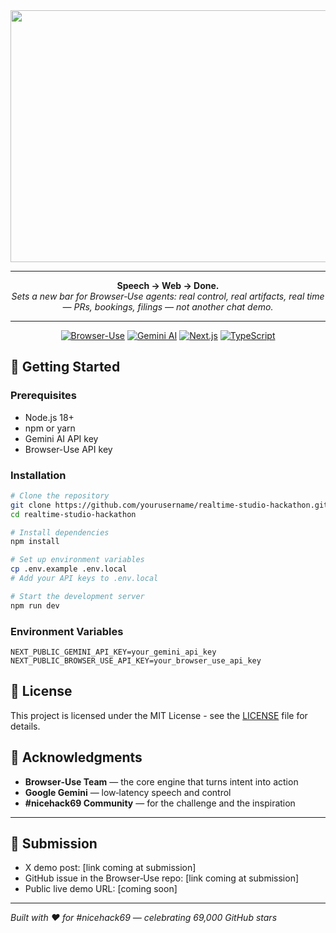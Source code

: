 <div align="center">

<img width="1698" height="403" alt="Browser Use (2)" src="https://github.com/user-attachments/assets/1ab29f98-c0b9-48fe-bc30-b905a010cb9a" />

---

**Speech → Web → Done.**  
*Sets a new bar for Browser‑Use agents: real control, real artifacts, real time — PRs, bookings, filings — not another chat demo.*

---

[![Browser-Use](https://img.shields.io/badge/Browser--Use-3.0-blue?style=flat-square&logo=github)](https://github.com/browser-use/browser-use)
[![Gemini AI](https://img.shields.io/badge/Gemini-AI-orange?style=flat-square&logo=google)](https://ai.google.dev/)
[![Next.js](https://img.shields.io/badge/Next.js-15-black?style=flat-square&logo=next.js)](https://nextjs.org/)
[![TypeScript](https://img.shields.io/badge/TypeScript-5.0-blue?style=flat-square&logo=typescript)](https://www.typescriptlang.org/)

</div>


## 🚀 Getting Started

### **Prerequisites**
- Node.js 18+ 
- npm or yarn
- Gemini AI API key
- Browser-Use API key

### **Installation**
```bash
# Clone the repository
git clone https://github.com/yourusername/realtime-studio-hackathon.git
cd realtime-studio-hackathon

# Install dependencies
npm install

# Set up environment variables
cp .env.example .env.local
# Add your API keys to .env.local

# Start the development server
npm run dev
```

### **Environment Variables**
```env
NEXT_PUBLIC_GEMINI_API_KEY=your_gemini_api_key
NEXT_PUBLIC_BROWSER_USE_API_KEY=your_browser_use_api_key
```


## 📄 License

This project is licensed under the MIT License - see the [LICENSE](LICENSE) file for details.

## 🙏 Acknowledgments

- **Browser‑Use Team** — the core engine that turns intent into action
- **Google Gemini** — low‑latency speech and control
- **#nicehack69 Community** — for the challenge and the inspiration

---

## 🏁 Submission

- X demo post: [link coming at submission]
- GitHub issue in the Browser‑Use repo: [link coming at submission]
- Public live demo URL: [coming soon]

---

*Built with ❤️ for #nicehack69 — celebrating 69,000 GitHub stars*
